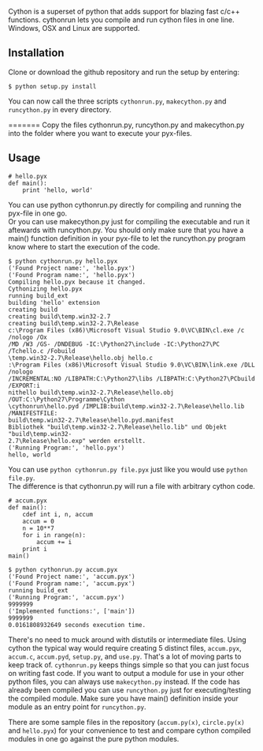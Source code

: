 Cython is a superset of python that adds support for blazing fast c/c++ functions. 
cythonrun lets you compile and run cython files in one line. Windows, OSX and Linux are supported.

<h2>Installation</h2>

Clone or download the github repository and run the setup by entering:

    $ python setup.py install

You can now call the three scripts `cythonrun.py`, `makecython.py` and `runcython.py` in every directory.

=======
Copy the files cythonrun.py, runcython.py and makecython.py into the folder where you want to execute your pyx-files.
    
<h2>Usage</h2>

    # hello.pyx
    def main():
        print 'hello, world'

<p>You can use python cythonrun.py directly for compiling and running the pyx-file in one go.<br>
Or you can use makecython.py just for compiling the executable and run it aftewards with runcython.py.
You should only make sure that you have a main() function definition in your pyx-file to let the
runcython.py program know where to start the execution of the code.
</p>


    $ python cythonrun.py hello.pyx
    ('Found Project name:', 'hello.pyx')
    ('Found Program name:', 'hello.pyx')
    Compiling hello.pyx because it changed.
    Cythonizing hello.pyx
    running build_ext
    building 'hello' extension
    creating build
    creating build\temp.win32-2.7
    creating build\temp.win32-2.7\Release
    c:\Program Files (x86)\Microsoft Visual Studio 9.0\VC\BIN\cl.exe /c /nologo /Ox 
    /MD /W3 /GS- /DNDEBUG -IC:\Python27\include -IC:\Python27\PC /Tchello.c /Fobuild 
    \temp.win32-2.7\Release\hello.obj hello.c
    :\Program Files (x86)\Microsoft Visual Studio 9.0\VC\BIN\link.exe /DLL /nologo 
    /INCREMENTAL:NO /LIBPATH:C:\Python27\libs /LIBPATH:C:\Python27\PCbuild /EXPORT:i 
    nithello build\temp.win32-2.7\Release\hello.obj /OUT:C:\Python27\Programme\Cython
    \cythonrun\hello.pyd /IMPLIB:build\temp.win32-2.7\Release\hello.lib /MANIFESTFILE:
    build\temp.win32-2.7\Release\hello.pyd.manifest
    Bibliothek "build\temp.win32-2.7\Release\hello.lib" und Objekt "build\temp.win32-
    2.7\Release\hello.exp" werden erstellt.
    ('Running Program:', 'hello.pyx')
    hello, world
    
 You can use `python cythonrun.py file.pyx` just like you would use `python file.py`.<br>
 The difference is that cythonrun.py will run a file with arbitrary cython code.
  
    # accum.pyx
    def main():
        cdef int i, n, accum
        accum = 0
        n = 10**7
        for i in range(n):
            accum += i
        print i
    main()

<p></p>

    $ python cythonrun.py accum.pyx
    ('Found Project name:', 'accum.pyx')
    ('Found Program name:', 'accum.pyx')
    running build_ext
    ('Running Program:', 'accum.pyx')
    9999999
    ('Implemented functions:', ['main'])
    9999999
    0.0161808932649 seconds execution time.
   
  There's no need to muck around with distutils or intermediate files. Using cython the typical way would require creating 5 distinct files, `accum.pyx`, `accum.c`, `accum.pyd`, `setup.py`, and `use.py`. That's a lot of moving parts to keep track of. `cythonrun.py` keeps things simple so that you can just focus on writing fast code. If you want to output a module for use in your other python files, you can always use `makecython.py` instead. If the code has already been compiled you can use `runcython.py` just for executing/testing the compiled module. Make sure you have main() definition inside your module as an entry point for `runcython.py`.

  There are some sample files in the repository (`accum.py(x)`, `circle.py(x)` and `hello.pyx`) for your convenience to test and compare cython compiled modules in one go against the pure python modules.
